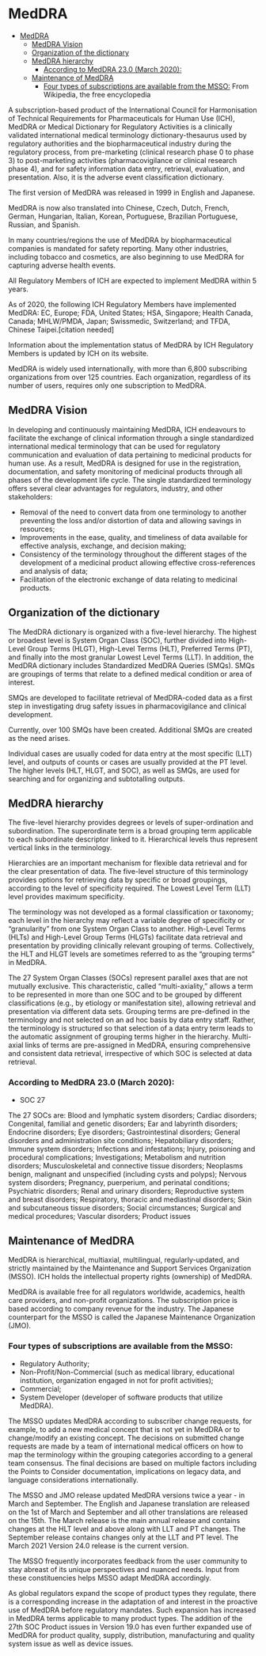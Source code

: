 # MedDRA

- [MedDRA](#meddra)
  - [MedDRA Vision](#meddra-vision)
  - [Organization of the dictionary](#organization-of-the-dictionary)
  - [MedDRA hierarchy](#meddra-hierarchy)
    - [According to MedDRA 23.0 (March 2020):](#according-to-meddra-230-march-2020)
  - [Maintenance of MedDRA](#maintenance-of-meddra)
    - [Four types of subscriptions are available from the MSSO:](#four-types-of-subscriptions-are-available-from-the-msso)
    From Wikipedia, the free encyclopedia

A subscription-based product of the International Council for Harmonisation of Technical Requirements for Pharmaceuticals for Human Use (ICH), MedDRA or Medical Dictionary for Regulatory Activities is a clinically validated international medical terminology dictionary-thesaurus used by regulatory authorities and the biopharmaceutical industry during the regulatory process, from pre-marketing (clinical research phase 0 to phase 3) to post-marketing activities (pharmacovigilance or clinical research phase 4), and for safety information data entry, retrieval, evaluation, and presentation. Also, it is the adverse event classification dictionary.

The first version of MedDRA was released in 1999 in English and Japanese.

MedDRA is now also translated into Chinese, Czech, Dutch, French, German, Hungarian, Italian, Korean, Portuguese, Brazilian Portuguese, Russian, and Spanish.

In many countries/regions the use of MedDRA by biopharmaceutical companies is mandated for safety reporting. Many other industries, including tobacco and cosmetics, are also beginning to use MedDRA for capturing adverse health events.

All Regulatory Members of ICH are expected to implement MedDRA within 5 years.

As of 2020, the following ICH Regulatory Members have implemented MedDRA: EC, Europe; FDA, United States; HSA, Singapore; Health Canada, Canada; MHLW/PMDA, Japan; Swissmedic, Switzerland; and TFDA, Chinese Taipei.[citation needed]

Information about the implementation status of MedDRA by ICH Regulatory Members is updated by ICH on its website.

MedDRA is widely used internationally, with more than 6,800 subscribing organizations from over 125 countries. Each organization, regardless of its number of users, requires only one subscription to MedDRA.

## MedDRA Vision

In developing and continuously maintaining MedDRA, ICH endeavours to facilitate the exchange of clinical information through a single standardized international medical terminology that can be used for regulatory communication and evaluation of data pertaining to medicinal products for human use. As a result, MedDRA is designed for use in the registration, documentation, and safety monitoring of medicinal products through all phases of the development life cycle. The single standardized terminology offers several clear advantages for regulators, industry, and other stakeholders:

- Removal of the need to convert data from one terminology to another preventing the loss and/or distortion of data and allowing savings in resources;
- Improvements in the ease, quality, and timeliness of data available for effective analysis, exchange, and decision making;
- Consistency of the terminology throughout the different stages of the development of a medicinal product allowing effective cross-references and analysis of data;
- Facilitation of the electronic exchange of data relating to medicinal products.

## Organization of the dictionary

The MedDRA dictionary is organized with a five-level hierarchy. The highest or broadest level is System Organ Class (SOC), further divided into High-Level Group Terms (HLGT), High-Level Terms (HLT), Preferred Terms (PT), and finally into the most granular Lowest Level Terms (LLT). In addition, the MedDRA dictionary includes Standardized MedDRA Queries (SMQs). SMQs are groupings of terms that relate to a defined medical condition or area of interest.

SMQs are developed to facilitate retrieval of MedDRA-coded data as a first step in investigating drug safety issues in pharmacovigilance and clinical development.

Currently, over 100 SMQs have been created. Additional SMQs are created as the need arises.

Individual cases are usually coded for data entry at the most specific (LLT) level, and outputs of counts or cases are usually provided at the PT level. The higher levels (HLT, HLGT, and SOC), as well as SMQs, are used for searching and for organizing and subtotalling outputs.

## MedDRA hierarchy

The five-level hierarchy provides degrees or levels of super-ordination and subordination. The superordinate term is a broad grouping term applicable to each subordinate descriptor linked to it. Hierarchical levels thus represent vertical links in the terminology.

Hierarchies are an important mechanism for flexible data retrieval and for the clear presentation of data. The five-level structure of this terminology provides options for retrieving data by specific or broad groupings, according to the level of specificity required. The Lowest Level Term (LLT) level provides maximum specificity.

The terminology was not developed as a formal classification or taxonomy; each level in the hierarchy may reflect a variable degree of specificity or “granularity” from one System Organ Class to another. High-Level Terms (HLTs) and High-Level Group Terms (HLGTs) facilitate data retrieval and presentation by providing clinically relevant grouping of terms. Collectively, the HLT and HLGT levels are sometimes referred to as the “grouping terms” in MedDRA.

The 27 System Organ Classes (SOCs) represent parallel axes that are not mutually exclusive. This characteristic, called “multi-axiality,” allows a term to be represented in more than one SOC and to be grouped by different classifications (e.g., by etiology or manifestation site), allowing retrieval and presentation via different data sets. Grouping terms are pre-defined in the terminology and not selected on an ad hoc basis by data entry staff. Rather, the terminology is structured so that selection of a data entry term leads to the automatic assignment of grouping terms higher in the hierarchy. Multi-axial links of terms are pre-assigned in MedDRA, ensuring comprehensive and consistent data retrieval, irrespective of which SOC is selected at data retrieval.

### According to MedDRA 23.0 (March 2020):

- SOC 27

The 27 SOCs are: Blood and lymphatic system disorders; Cardiac disorders; Congenital, familial and genetic disorders; Ear and labyrinth disorders; Endocrine disorders; Eye disorders; Gastrointestinal disorders; General disorders and administration site conditions; Hepatobiliary disorders; Immune system disorders; Infections and infestations; Injury, poisoning and procedural complications; Investigations; Metabolism and nutrition disorders; Musculoskeletal and connective tissue disorders; Neoplasms benign, malignant and unspecified (including cysts and polyps); Nervous system disorders; Pregnancy, puerperium, and perinatal conditions; Psychiatric disorders; Renal and urinary disorders; Reproductive system and breast disorders; Respiratory, thoracic and mediastinal disorders; Skin and subcutaneous tissue disorders; Social circumstances; Surgical and medical procedures; Vascular disorders; Product issues

## Maintenance of MedDRA

MedDRA is hierarchical, multiaxial, multilingual, regularly-updated, and strictly maintained by the Maintenance and Support Services Organization (MSSO). ICH holds the intellectual property rights (ownership) of MedDRA.

MedDRA is available free for all regulators worldwide, academics, health care providers, and non-profit organizations. The subscription price is based according to company revenue for the industry. The Japanese counterpart for the MSSO is called the Japanese Maintenance Organization (JMO).

### Four types of subscriptions are available from the MSSO:

- Regulatory Authority;
- Non-Profit/Non-Commercial (such as medical library, educational institution, organization engaged in not for profit activities);
- Commercial;
- System Developer (developer of software products that utilize MedDRA).

The MSSO updates MedDRA according to subscriber change requests, for example, to add a new medical concept that is not yet in MedDRA or to change/modify an existing concept. The decisions on submitted change requests are made by a team of international medical officers on how to map the terminology within the grouping categories according to a general team consensus. The final decisions are based on multiple factors including the Points to Consider documentation, implications on legacy data, and language considerations internationally.

The MSSO and JMO release updated MedDRA versions twice a year - in March and September. The English and Japanese translation are released on the 1st of March and September and all other translations are released on the 15th. The March release is the main annual release and contains changes at the HLT level and above along with LLT and PT changes. The September release contains changes only at the LLT and PT level. The March 2021 Version 24.0 release is the current version.

The MSSO frequently incorporates feedback from the user community to stay abreast of its unique perspectives and nuanced needs. Input from these constituencies helps MSSO adapt MedDRA accordingly.

As global regulators expand the scope of product types they regulate, there is a corresponding increase in the adaptation of and interest in the proactive use of MedDRA before regulatory mandates. Such expansion has increased in MedDRA terms applicable to many product types. The addition of the 27th SOC Product issues in Version 19.0 has even further expanded use of MedDRA for product quality, supply, distribution, manufacturing and quality system issue as well as device issues.
